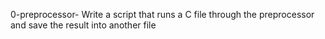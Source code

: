 0-preprocessor- Write a script that runs a C file through the preprocessor and save the result into another file
